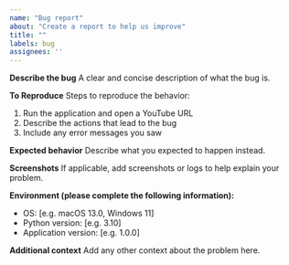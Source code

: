 ```yaml
---
name: "Bug report"
about: "Create a report to help us improve"
title: ""
labels: bug
assignees: ''
---
```


**Describe the bug**
A clear and concise description of what the bug is.

**To Reproduce**
Steps to reproduce the behavior:
1. Run the application and open a YouTube URL
2. Describe the actions that lead to the bug
3. Include any error messages you saw

**Expected behavior**
Describe what you expected to happen instead.

**Screenshots**
If applicable, add screenshots or logs to help explain your problem.

**Environment (please complete the following information):**
- OS: [e.g. macOS 13.0, Windows 11]
- Python version: [e.g. 3.10]
- Application version: [e.g. 1.0.0]

**Additional context**
Add any other context about the problem here.
